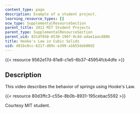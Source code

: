 ```yaml
---
content_type: page
description: Example of a student project.
learning_resource_types: []
ocw_type: SupplementalResourceSection
parent_title: 2012 MIT Student Projects
parent_type: SupplementalResourceSection
parent_uid: 831df858-8530-1907-9c4d-adae1aacd80b
title: Hooke's Law in Cubic Solids
uid: d81bc6cc-6217-d69c-e399-a1655dab00d2
---
```


{{< resource 9562e17d-81e8-c1e5-6b37-45954fcb4dfe >}}

Description
-----------

This video describes the behavior of springs using Hooke's Law.

{{< resource 80d3ffc3-c55e-8b0b-8931-195cebac5592 >}}

Courtesy MIT student.